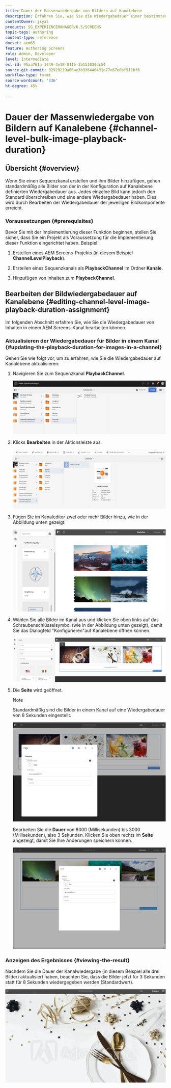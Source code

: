 ```yaml
---
title: Dauer der Massenwiedergabe von Bildern auf Kanalebene
description: Erfahren Sie, wie Sie die Wiedergabedauer einer bestimmten Bildkomponente in AEM Screens bearbeiten können.
contentOwner: jsyal
products: SG_EXPERIENCEMANAGER/6.5/SCREENS
topic-tags: authoring
content-type: reference
docset: aem65
feature: Authoring Screens
role: Admin, Developer
level: Intermediate
exl-id: 95aa761a-1449-4e18-8115-3b151036dc54
source-git-commit: 02929219a064e3b936440431e77e67e0bf511bf6
workflow-type: tm+mt
source-wordcount: '336'
ht-degree: 45%

---
```


# Dauer der Massenwiedergabe von Bildern auf Kanalebene {#channel-level-bulk-image-playback-duration}

## Übersicht {#overview}

Wenn Sie einen Sequenzkanal erstellen und ihm Bilder hinzufügen, gehen standardmäßig alle Bilder von der in der Konfiguration auf Kanalebene definierten Wiedergabedauer aus. Jedes einzelne Bild kann jedoch den Standard überschreiben und eine andere Wiedergabedauer haben. Dies wird durch Bearbeiten der Wiedergabedauer der jeweiligen Bildkomponente erreicht.

### Voraussetzungen {#prerequisites}

Bevor Sie mit der Implementierung dieser Funktion beginnen, stellen Sie sicher, dass Sie ein Projekt als Voraussetzung für die Implementierung dieser Funktion eingerichtet haben. Beispiel:

1. Erstellen eines AEM Screens-Projekts (in diesem Beispiel **ChannelLevelPlayback**).

1. Erstellen eines Sequenzkanals als **PlaybackChannel** im Ordner **Kanäle**.

1. Hinzufügen von Inhalten zum **PlaybackChannel**.

## Bearbeiten der Bildwiedergabedauer auf Kanalebene {#editing-channel-level-image-playback-duration-assignment}

Im folgenden Abschnitt erfahren Sie, wie Sie die Wiedergabedauer von Inhalten in einem AEM Screens-Kanal bearbeiten können.

### Aktualisieren der Wiedergabedauer für Bilder in einem Kanal {#updating-the-playback-duration-for-images-in-a-channel}

Gehen Sie wie folgt vor, um zu erfahren, wie Sie die Wiedergabedauer auf Kanalebene aktualisieren:

1. Navigieren Sie zum Sequenzkanal **PlaybackChannel**.

   ![screen_shot_2019-06-24at62818pm](assets/screen_shot_2019-06-24at62818pm.png)

1. Klicks **Bearbeiten** in der Aktionsleiste aus.

   ![screen_shot_2019-06-24at70141pm](assets/screen_shot_2019-06-24at70141pm.png)

1. Fügen Sie im Kanaleditor zwei oder mehr Bilder hinzu, wie in der Abbildung unten gezeigt.

   ![screen_shot_2019-06-24at90534pm](assets/screen_shot_2019-06-24at90534pm.png)

1. Wählen Sie alle Bilder im Kanal aus und klicken Sie oben links auf das Schraubenschlüsselsymbol (wie in der Abbildung unten gezeigt), damit Sie das Dialogfeld &quot;Konfigurieren&quot;auf Kanalebene öffnen können.

   ![screen_shot_2019-06-25at95945am](assets/screen_shot_2019-06-25at95945am.png)

1. Die **Seite** wird geöffnet.

   >[!NOTE]
   >Standardmäßig sind die Bilder in einem Kanal auf eine Wiedergabedauer von 8 Sekunden eingestellt.

   ![screen_shot_2019-06-25at100343am](assets/screen_shot_2019-06-25at100343am.png)

   Bearbeiten Sie die **Dauer** von 8000 (Millisekunden) bis 3000 (Millisekunden), also 3 Sekunden. Klicken Sie oben rechts im **Seite** angezeigt, damit Sie Ihre Änderungen speichern können.

   ![screen_shot_2019-06-25at101527am](assets/screen_shot_2019-06-25at101527am.png)

### Anzeigen des Ergebnisses {#viewing-the-result}

Nachdem Sie die Dauer der Kanalwiedergabe (in diesem Beispiel alle drei Bilder) aktualisiert haben, beachten Sie, dass die Bilder jetzt für 3 Sekunden statt für 8 Sekunden wiedergegeben werden (Standardwert).

![channel_preview](assets/channel_preview.gif)
